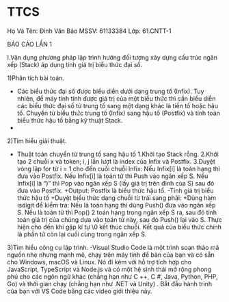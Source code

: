 # TTCS
Họ Và Tên: Đinh Văn Bảo
MSSV: 61133384
Lớp: 61.CNTT-1

BÁO CÁO LẦN 1

I.Vận dụng phương pháp lập trình hướng đối tượng xây dựng cấu trúc ngăn xếp (Stack) áp dụng tính giá trị biểu thức đại số.

1)Phân tích bài toán.
- Các biểu thức đại số được biểu diễn dưới dạng trung tố (Infix). Tuy nhiên, để máy tính tính được giá trị của một biểu thức thì cần biểu diễn các biểu thức đại số từ trung tố sang một dạng khác là tiền tố hoặc hậu tố. Chuyển từ biểu thức trung tố (Infix) sang hậu tố (Postfix) và tính toán biểu thức hậu tố bằng kỹ thuật Stack.
- 
2)Tìm hiểu giải thuật.
- Thuật toán chuyển từ trung tố sang hậu tố
1.Khởi tạo Stack rỗng.
2.Khởi tạo 2 chuỗi x và token; i, j lần lượt là index của Infix và Postfix.
3.Duyệt vòng lặp for từ i = 1 cho đến cuối chuỗi Infix:
Nếu Infix[i] là toán hạng thì đưa vào Postfix.
Nếu Infix[i] là toán tử thì Push vào ngăn xếp S.
Nếu Infix[i] là “)” thì Pop vào ngăn xếp S (lấy giá trị trên đỉnh của S) sau đó đưa vào Postfix.
+Output: Postfix là biểu thức hậu tố.
-Tính giá trị biểu thức hậu tố
+Duyệt biểu thức dạng chuỗi từ trái sang phải:
+Dùng hàm isdigit để kiểm tra:
  Nếu là toán hạng thì dùng Push() đưa vào ngăn xếp S.
  Nếu là toán tử thì Pop() 2 toán hạng trong ngăn xếp S ra, sau đó tính toán giá trị của chúng dựa vào toán tử này, sau đó Push() lại vào S.
  Thực hiện cho đến khi gặp kí tự \0 kết thúc chuỗi.
  Kết quả của biểu thức chính là phần tử còn lại cuối cùng trong ngăn xếp S.
  
3)Tìm hiểu công cụ lập trình.
	-Visual Studio Code là một trình soạn thảo mã nguồn nhẹ nhưng mạnh mẽ, chạy trên máy tính để bàn của bạn và có sẵn cho Windows, macOS và Linux. Nó đi kèm với hỗ trợ tích hợp cho JavaScript, TypeScript và Node.js và có một hệ sinh thái mở rộng phong phú cho các ngôn ngữ khác (chẳng hạn như C ++, C #, Java, Python, PHP, Go) và thời gian chạy (chẳng hạn như .NET và Unity) . Bắt đầu hành trình của bạn với VS Code bằng các video giới thiệu này.


